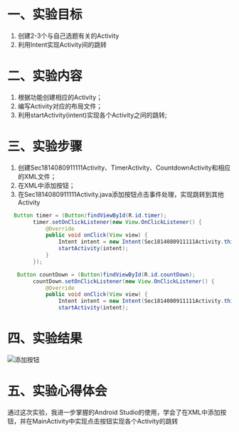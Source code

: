 # 一、实验目标

1. 创建2-3个与自己选题有关的Activity
2. 利用Intent实现Activity间的跳转

# 二、实验内容

1. 根据功能创建相应的Activity；
2. 编写Activity对应的布局文件；
3. 利用startActivity(intent)实现各个Activity之间的跳转;

# 三、实验步骤

1. 创建Sec1814080911111Activity、TimerActivity、CountdownActivity和相应的XML文件；
2. 在XML中添加按钮；
3. 在Sec1814080911111Activity.java添加按钮点击事件处理，实现跳转到其他Activity
```java
  Button timer = (Button)findViewById(R.id.timer);
        timer.setOnClickListener(new View.OnClickListener() {
            @Override
            public void onClick(View view) {
                Intent intent = new Intent(Sec1814080911111Activity.this,TimerActivity.class);
                startActivity(intent);
            }
        });

   Button countDown = (Button)findViewById(R.id.countDown);
        countDown.setOnClickListener(new View.OnClickListener() {
            @Override
            public void onClick(View view) {
                Intent intent = new Intent(Sec1814080911111Activity.this,CountdownActivity.class);
                startActivity(intent);
```


# 四、实验结果

![添加按钮](https://github.com/holenchan/android-labs-2020/blob/master/students/sec1814080911111/lab2.png)

# 五、实验心得体会
通过这次实验，我进一步掌握的Android Studio的使用，学会了在XML中添加按钮，并在MainActivity中实现点击按钮实现各个Activity的跳转
